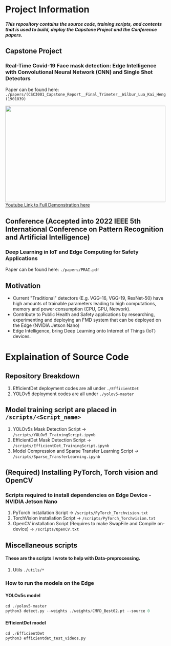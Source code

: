 # Project Information 
##### This repository contains the source code, training scripts, and contents that is used to build, deploy the Capstone Project and the Conference papers.

## Capstone Project
### Real-Time Covid-19 Face mask detection: Edge Intelligence with Convolutional Neural Network (CNN) and Single Shot Detectors
Paper can be found here: ```./papers/(CSC3001_Capstone_Report__Final_Trimeter__Wilbur_Lua_Kai_Heng(1901839)```

<img src="https://github.com/wilburlua910/Capstone/blob/main/Demo.gif" width="500" height="300"/>
<a href="https://youtu.be/2QZLPzKSKWU"> Youtube Link to Full Demonstration here </a>

## Conference (Accepted into 2022 IEEE 5th International Conference on Pattern Recognition and Artificial Intelligence)
### Deep Learning in IoT and Edge Computing for Safety Applications
Paper can be found here: ```./papers/PRAI.pdf```

## Motivation
- Current "Traditional" detectors (E.g. VGG-16, VGG-19, ResNet-50) have high amounts of trainable parameters leading to high computations, memory and power consumption (CPU, GPU, Network). 
- Contribute to Public Health and Safety applications by researching, experimenting and deploying an FMD system that can be deployed on the Edge (NVIDIA Jetson Nano)
- Edge Intelligence, bring Deep Learning onto Internet of Things (IoT) devices.

# Explaination of Source Code

## Repository Breakdown 
1. EfficientDet deployment codes are all under ```./EfficientDet```
2. YOLOv5 deployment codes are all under ```./yolov5-master```

## Model training script are placed in ```/scripts/<Script_name>```

1. YOLOv5s Mask Detection Script -> ```/scripts/YOLOv5_TrainingScript.ipynb```
2. EfficientDet Mask Detection Script -> ```/scripts/EfficientDet_TrainingScript.ipynb```
3. Model Compression and Sparse Transfer Learning Script -> ```/scripts/Sparse_TransferLearning.ipynb```

## (Required) Installing PyTorch, Torch vision and OpenCV
### Scripts required to install dependencies on Edge Device - NVIDIA Jetson Nano
1. PyTorch installation Script -> ```/scripts/PyTorch_Torchvision.txt```
2. TorchVision installation Script -> ```/scripts/PyTorch_Torchvision.txt```
3. OpenCV installation Script (Requires to make SwapFile and Compile on-device) -> ```/scripts/OpenCV.txt```

## Miscellaneous scripts 
#### These are the scripts I wrote to help with Data-preprocessing.
1. Utils ```./utils/*```

### How to run the models on the Edge 
#### YOLOv5s model 

```python
cd ./yolov5-master
python3 detect.py --weights ./weights/CMFD_Best02.pt --source 0 
```
#### EfficientDet model
```python
cd ./EfficientDet
python3 efficientdet_test_videos.py
```
